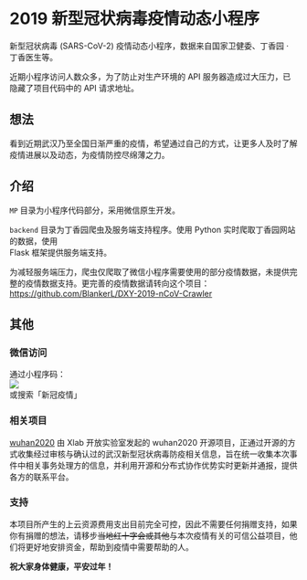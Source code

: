 # 2019 新型冠状病毒疫情动态小程序  
新型冠状病毒 (SARS-CoV-2) 疫情动态小程序，数据来自国家卫健委、丁香园 · 丁香医生等。  

近期小程序访问人数众多，为了防止对生产环境的 API 服务器造成过大压力，已隐藏了项目代码中的 API 请求地址。  

## 想法  
看到近期武汉乃至全国日渐严重的疫情，希望通过自己的方式，让更多人及时了解疫情进展以及动态，为疫情防控尽绵薄之力。  

## 介绍  
`MP` 目录为小程序代码部分，采用微信原生开发。  

`backend` 目录为丁香园爬虫及服务端支持程序。使用 Python 实时爬取丁香园网站的数据，使用  
Flask 框架提供服务端支持。  

为减轻服务端压力，爬虫仅爬取了微信小程序需要使用的部分疫情数据，未提供完整的疫情数据支持。更完善的疫情数据请转向这个项目：https://github.com/BlankerL/DXY-2019-nCoV-Crawler  

## 其他  
### 微信访问  
通过小程序码：  
![](https://blogpic-1251807995.cos.ap-shanghai.myqcloud.com/20200129004536.png)  
或搜索「新冠疫情」  
### 相关项目  
[wuhan2020](https://github.com/wuhan2020) 由 Xlab 开放实验室发起的 wuhan2020 开源项目，正通过开源的方式收集经过审核与确认过的武汉新型冠状病毒防疫相关信息，旨在统一收集本次事件中相关事务处理方的信息，并利用开源和分布式协作优势实时更新并通报，提供各方的联系平台。  
### 支持  
本项目所产生的上云资源费用支出目前完全可控，因此不需要任何捐赠支持，如果你有捐赠的想法，请移步~~当地红十字会或其他~~与本次疫情有关的可信公益项目，他们将更好地安排资金，帮助到疫情中需要帮助的人。  

**祝大家身体健康，平安过年！**  
